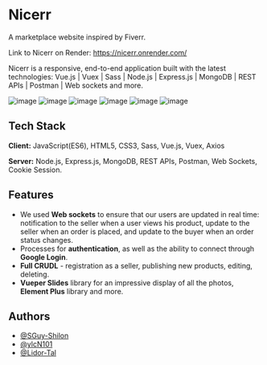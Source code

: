 # Nicerr

A marketplace website inspired by Fiverr.

Link to Nicerr on Render: https://nicerr.onrender.com/

Nicerr is a responsive, end-to-end application built with the latest technologies: 
Vue.js | Vuex | Sass | Node.js | Express.js | MongoDB | REST APIs | Postman | Web sockets and more.

![image](https://ik.imagekit.io/tfcgjzp4c/GITHUB__1.png?updatedAt=1683489192573)
![image](https://ik.imagekit.io/tfcgjzp4c/GTIHUB__2.png?updatedAt=1683489360029)
![image](https://ik.imagekit.io/tfcgjzp4c/GIHUB__3.png?updatedAt=1683489386617)
![image](https://ik.imagekit.io/tfcgjzp4c/GIHUB__4.png?updatedAt=1683489386075)
![image](https://ik.imagekit.io/tfcgjzp4c/GITHUB__5.png?updatedAt=1683489383851)
![image](https://ik.imagekit.io/tfcgjzp4c/GITHUB__6.png?updatedAt=1683489382977)

## Tech Stack

**Client:** JavaScript(ES6), HTML5, CSS3, Sass, Vue.js, Vuex, Axios

**Server:** Node.js, Express.js, MongoDB, REST APIs, Postman, Web Sockets, Cookie Session.

## Features
- We used **Web sockets** to ensure that our users are updated in real time: notification to the seller when a user views his product, update to the seller when an order is placed, and update to the buyer when an order status changes. 
- Processes for **authentication**, as well as the ability to connect through **Google Login**.
- **Full CRUDL** - registration as a seller, publishing new products, editing, deleting.
- **Vueper Slides** library for an impressive display of all the photos, **Element Plus** library and more.

## Authors
- [@SGuy-Shilon](https://github.com/Spaiz4564)
- [@ylcN101](https://github.com/ylcN101)
- [@Lidor-Tal]([https://github.com/ylcN101](https://github.com/Lidor-Tal))



